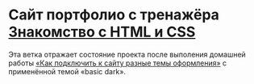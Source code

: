 # Сайт портфолио с тренажёра [Знакомство с HTML и CSS](https://htmlacademy.ru/courses/basic-html-css)

Эта ветка отражает состояние проекта после выполения домашней работы 
[«Как подключить к сайту разные темы оформления»](https://htmlacademy.ru/courses/basic-html-css/homeworks/17)
с применённой темой «basic dark».
